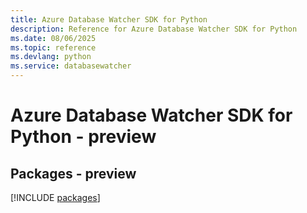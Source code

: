 ```yaml
---
title: Azure Database Watcher SDK for Python
description: Reference for Azure Database Watcher SDK for Python
ms.date: 08/06/2025
ms.topic: reference
ms.devlang: python
ms.service: databasewatcher
---
```

# Azure Database Watcher SDK for Python - preview
## Packages - preview
[!INCLUDE [packages](database-watcher-index.md)]